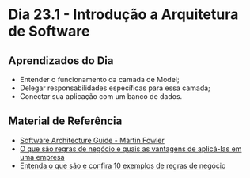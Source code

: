 # Dia 23.1 - Introdução a Arquitetura de Software

## Aprendizados do Dia

- Entender o funcionamento da camada de Model;
- Delegar responsabilidades específicas para essa camada;
- Conectar sua aplicação com um banco de dados.

## Material de Referência

- [Software Architecture Guide - Martin Fowler](https://martinfowler.com/architecture/)
- [O que são regras de negócio e quais as vantagens de aplicá-las em uma empresa](https://www.heflo.com/pt-br/automacao-processos/o-que-sao-regras-de-negocio/)
- [Entenda o que são e confira 10 exemplos de regras de negócio](https://www.heflo.com/pt-br/definicoes/regra-de-negocio/)
